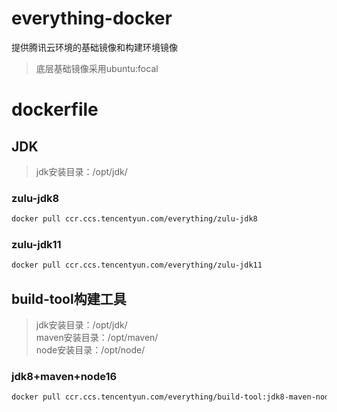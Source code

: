 # everything-docker

提供腾讯云环境的基础镜像和构建环境镜像

> 底层基础镜像采用ubuntu:focal

# dockerfile

## JDK

> jdk安装目录：/opt/jdk/

### zulu-jdk8

```bash
docker pull ccr.ccs.tencentyun.com/everything/zulu-jdk8
```

### zulu-jdk11

```bash
docker pull ccr.ccs.tencentyun.com/everything/zulu-jdk11
```

## build-tool构建工具

> jdk安装目录：/opt/jdk/ \
> maven安装目录：/opt/maven/ \
> node安装目录：/opt/node/ 

### jdk8+maven+node16

```bash
docker pull ccr.ccs.tencentyun.com/everything/build-tool:jdk8-maven-node16
```
